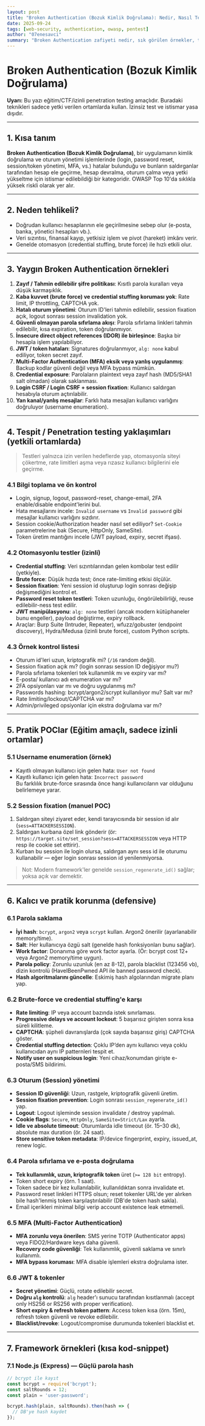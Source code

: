 ```yaml
---
layout: post
title: "Broken Authentication (Bozuk Kimlik Doğrulama): Nedir, Nasıl Tespit Edilir ve Nasıl Önlenir?"
date: 2025-09-24
tags: [web-security, authentication, owasp, pentest]
author: "07enesavci"
summary: "Broken Authentication zafiyeti nedir, sık görülen örnekler, tespit yöntemleri, exploit/POC fikirleri ve kalıcı korunma (defensive) adımları."
---
```


# Broken Authentication (Bozuk Kimlik Doğrulama)

**Uyarı:** Bu yazı eğitim/CTF/izinli penetration testing amaçlıdır. Buradaki teknikleri sadece yetki verilen ortamlarda kullan. İzinsiz test ve istismar yasa dışıdır.

---

## 1. Kısa tanım
**Broken Authentication (Bozuk Kimlik Doğrulama)**, bir uygulamanın kimlik doğrulama ve oturum yönetimi işlemlerinde (login, password reset, session/token yönetimi, MFA, vs.) hatalar bulunduğu ve bunların saldırganlar tarafından hesap ele geçirme, hesap devralma, oturum çalma veya yetki yükseltme için istismar edilebildiği bir kategoridir. OWASP Top 10'da sıklıkla yüksek riskli olarak yer alır.

---

## 2. Neden tehlikeli?
- Doğrudan kullanıcı hesaplarının ele geçirilmesine sebep olur (e-posta, banka, yönetici hesapları vb.).  
- Veri sızıntısı, finansal kayıp, yetkisiz işlem ve pivot (hareket) imkânı verir.  
- Genelde otomasyon (credential stuffing, brute force) ile hızlı etkili olur.

---

## 3. Yaygın Broken Authentication örnekleri

1. **Zayıf / Tahmin edilebilir şifre politikası**: Kısıtlı parola kuralları veya düşük karmaşıklık.  
2. **Kaba kuvvet (brute force) ve credential stuffing koruması yok**: Rate limit, IP throttling, CAPTCHA yok.  
3. **Hatalı oturum yönetimi**: Oturum ID'leri tahmin edilebilir, session fixation açık, logout sonrası session invalidation yok.  
4. **Güvenli olmayan parola sıfırlama akışı**: Parola sıfırlama linkleri tahmin edilebilir, kısa expiration, token doğrulanmıyor.  
5. **İnsecure direct object references (IDOR) ile birleşince**: Başka bir hesapla işlem yapılabiliyor.  
6. **JWT / token hataları**: Signatures doğrulanmıyor, `alg: none` kabul ediliyor, token secret zayıf.  
7. **Multi-Factor Authentication (MFA) eksik veya yanlış uygulanmış**: Backup kodlar güvenli değil veya MFA bypass mümkün.  
8. **Credential exposure**: Parolaların plaintext veya zayıf hash (MD5/SHA1 salt olmadan) olarak saklanması.  
9. **Login CSRF / Login CSRF + session fixation**: Kullanıcı saldırgan hesabıyla oturum açtırılabilir.  
10. **Yan kanal/yanlış mesajlar**: Farklı hata mesajları kullanıcı varlığını doğruluyor (username enumeration).

---

## 4. Tespit / Penetration testing yaklaşımları (yetkili ortamlarda)

> Testleri yalnızca izin verilen hedeflerde yap, otomasyonla siteyi çökertme, rate limitleri aşma veya rızasız kullanıcı bilgilerini ele geçirme.

### 4.1 Bilgi toplama ve ön kontrol
- Login, signup, logout, password-reset, change-email, 2FA enable/disable endpoint'lerini bul.  
- Hata mesajlarını incele: `Invalid username` vs `Invalid password` gibi mesajlar kullanıcı varlığını sızdırır.  
- Session cookie/Authorization header nasıl set ediliyor? `Set-Cookie` parametrelerine bak (Secure, HttpOnly, SameSite).  
- Token üretim mantığını incele (JWT payload, expiry, secret ifşası).

### 4.2 Otomasyonlu testler (izinli)
- **Credential stuffing**: Veri sızıntılarından gelen kombolar test edilir (yetkiyle).  
- **Brute force**: Düşük hızda test; önce rate-limiting etkisi ölçülür.  
- **Session fixation**: Yeni session id oluşturup login sonrası değişip değişmediğini kontrol et.  
- **Password reset token testleri**: Token uzunluğu, öngörülebilirliği, reuse edilebilir-ness test edilir.  
- **JWT manipülasyonu**: `alg: none` testleri (ancak modern kütüphaneler bunu engeller), payload değiştirme, expiry rollback.  
- Araçlar: Burp Suite (Intruder, Repeater), wfuzz/gobuster (endpoint discovery), Hydra/Medusa (izinli brute force), custom Python scripts.

### 4.3 Örnek kontrol listesi
- Oturum id'leri uzun, kriptografik mi? (`/16` random değil).  
- Session fixation açık mı? (login sonrası session ID değişiyor mu?)  
- Parola sıfırlama tokenleri tek kullanımlık mı ve expiry var mı?  
- E-posta/ kullanıcı adı enumeration var mı?  
- 2FA opsiyonları var mı ve doğru uygulanmış mı?  
- Passwords hashing: bcrypt/argon2/scrypt kullanılıyor mu? Salt var mı?  
- Rate limiting/lockout/CAPTCHA var mı?  
- Admin/privileged opsiyonlar için ekstra doğrulama var mı?

---

## 5. Pratik POClar (Eğitim amaçlı, sadece izinli ortamlar)

### 5.1 Username enumeration (örnek)
- Kayıtlı olmayan kullanıcı için gelen hata: `User not found`  
- Kayıtlı kullanıcı için gelen hata: `Incorrect password`  
Bu farklılık brute-force sırasında önce hangi kullanıcıların var olduğunu belirlemeye yarar.

### 5.2 Session fixation (manuel POC)
1. Saldırgan siteyi ziyaret eder, kendi tarayıcısında bir session id alır (`sess=ATTACKERSESSION`).  
2. Saldırgan kurbana özel link gönderir (ör: `https://target.site/set_session?sess=ATTACKERSESSION` veya HTTP resp ile cookie set ettirir).  
3. Kurban bu session ile login olursa, saldırgan aynı sess id ile oturumu kullanabilir — eğer login sonrası session id yenilenmiyorsa.

> Not: Modern framework'ler genelde `session_regenerate_id()` sağlar; yoksa açık var demektir.

---

## 6. Kalıcı ve pratik korunma (defensive)

### 6.1 Parola saklama
- **İyi hash**: `bcrypt`, `argon2` veya `scrypt` kullan. Argon2 önerilir (ayarlanabilir memory/time).  
- **Salt**: Her kullanıcıya özgü salt (genelde hash fonksiyonları bunu sağlar).  
- **Work factor**: Donanıma göre work factor ayarla. (Ör: bcrypt cost 12+ veya Argon2 memory/time uygun).  
- **Parola policy**: Zorunlu uzunluk (en az 8-12), parola blacklist (123456 vb), dizin kontrolü (HaveIBeenPwned API ile banned password check).  
- **Hash algoritmalarını güncelle**: Eskimiş hash algolarından migrate planı yap.

### 6.2 Brute-force ve credential stuffing'e karşı
- **Rate limiting**: IP veya account bazında istek sınırlaması.  
- **Progressive delays ve account lockout**: 5 başarısız girişten sonra kısa süreli kilitleme.  
- **CAPTCHA**: şüpheli davranışlarda (çok sayıda başarısız giriş) CAPTCHA göster.  
- **Credential stuffing detection**: Çoklu IP’den aynı kullanıcı veya çoklu kullanıcıdan aynı IP patternleri tespit et.  
- **Notify user on suspicious login**: Yeni cihaz/konumdan girişte e-posta/SMS bildirimi.

### 6.3 Oturum (Session) yönetimi
- **Session ID güvenliği**: Uzun, rastgele, kriptografik güvenli üretim.  
- **Session fixation prevention**: Login sonrası `session_regenerate_id()` yap.  
- **Logout**: Logout işleminde session invalidate / destroy yapılmalı.  
- **Cookie flags**: `Secure`, `HttpOnly`, `SameSite=Strict/Lax` ayarla.  
- **Idle ve absolute timeout**: Oturumlarda idle timeout (ör. 15–30 dk), absolute max duration (ör. 24 saat).  
- **Store sensitive token metadata**: IP/device fingerprint, expiry, issued_at, renew logic.

### 6.4 Parola sıfırlama ve e-posta doğrulama
- **Tek kullanımlık, uzun, kriptografik token** üret (`>= 128 bit` entropy).  
- Token short expiry (örn. 1 saat).  
- Token sadece bir kez kullanılabilir, kullanıldıktan sonra invalidate et.  
- Password reset linkleri HTTPS olsun; reset tokenler URL'de yer alırken bile hash'lenmiş token karşılaştırılabilir (DB'de token hash sakla).  
- Email içerikleri minimal bilgi verip account existence leak etmemeli.

### 6.5 MFA (Multi-Factor Authentication)
- **MFA zorunlu veya önerilen**: SMS yerine TOTP (Authenticator apps) veya FIDO2/Hardware keys daha güvenli.  
- **Recovery code güvenliği**: Tek kullanımlık, güvenli saklama ve sınırlı kullanımlı.  
- **MFA bypass koruması**: MFA disable işlemleri ekstra doğrulama ister.

### 6.6 JWT & tokenler
- **Secret yönetimi**: Güçlü, rotate edilebilir secret.  
- **Doğru `alg` kontrolü**: `alg` header'ı sunucu tarafından kısıtlanmalı (accept only HS256 or RS256 with proper verification).  
- **Short expiry & refresh token pattern**: Access token kısa (örn. 15m), refresh token güvenli ve revoke edilebilir.  
- **Blacklist/revoke**: Logout/compromise durumunda tokenleri blacklist et.

---

## 7. Framework örnekleri (kısa kod-snippet)

### 7.1 Node.js (Express) — Güçlü parola hash
```js
// bcrypt ile kayıt
const bcrypt = require('bcrypt');
const saltRounds = 12;
const plain = 'user-password';

bcrypt.hash(plain, saltRounds).then(hash => {
  // DB'ye hash kaydet
});

